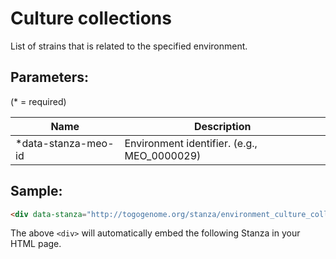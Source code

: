 Culture collections
===================

List of strains that is related to the specified environment.

## Parameters:

(* = required)

| Name                | Description                                 |
|---------------------|---------------------------------------------|
| *data-stanza-meo-id | Environment identifier. (e.g., MEO_0000029) |

## Sample:

```html
<div data-stanza="http://togogenome.org/stanza/environment_culture_collections" data-stanza-meo-id="MEO_0000029"></div>
```

The above `<div>` will automatically embed the following Stanza in your HTML page.

<div data-stanza="/stanza/environment_culture_collections" data-stanza-meo-id="MEO_0000029"></div>
